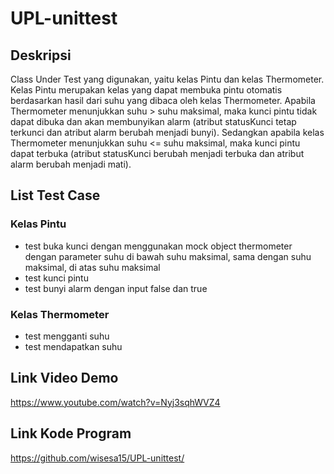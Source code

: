 # UPL-unittest
## Deskripsi
Class Under Test yang digunakan, yaitu kelas Pintu dan kelas Thermometer.
Kelas Pintu merupakan kelas yang dapat membuka pintu otomatis berdasarkan hasil dari suhu yang dibaca oleh kelas Thermometer.
Apabila Thermometer menunjukkan suhu > suhu maksimal, maka kunci pintu tidak dapat dibuka dan akan membunyikan alarm (atribut statusKunci tetap terkunci dan atribut alarm berubah menjadi bunyi). Sedangkan apabila kelas Thermometer menunjukkan suhu <= suhu maksimal, maka kunci pintu dapat terbuka (atribut statusKunci berubah menjadi terbuka dan atribut alarm berubah menjadi mati).

## List Test Case
### Kelas Pintu
- test buka kunci dengan menggunakan mock object thermometer dengan parameter suhu di bawah suhu maksimal, sama dengan suhu maksimal, di atas suhu maksimal
- test kunci pintu
- test bunyi alarm dengan input false dan true
### Kelas Thermometer
- test mengganti suhu
- test mendapatkan suhu

## Link Video Demo
https://www.youtube.com/watch?v=Nyj3sqhWVZ4

## Link Kode Program
https://github.com/wisesa15/UPL-unittest/
